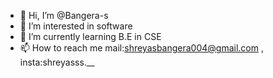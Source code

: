 - 👋 Hi, I’m @Bangera-s
- 👀 I’m interested in software
- 🌱 I’m currently learning B.E in CSE
- 📫 How to reach me mail:shreyasbangera004@gmail.com , insta:shreyasss.__

<!---
Bangera-s/Bangera-s is a ✨ special ✨ repository because its `README.md` (this file) appears on your GitHub profile.
You can click the Preview link to take a look at your changes.
--->
